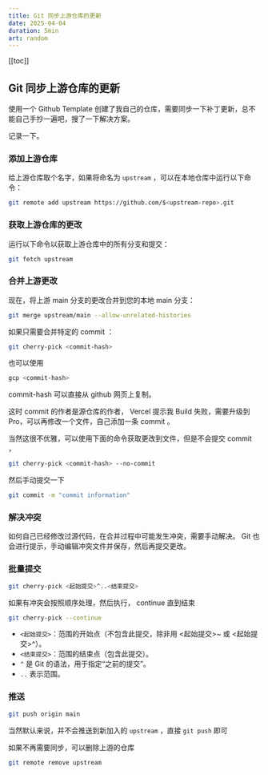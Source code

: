 ```yaml
---
title: Git 同步上游仓库的更新
date: 2025-04-04
duration: 5min
art: random
---
```

[[toc]]
## Git 同步上游仓库的更新

使用一个 Github Template 创建了我自己的仓库，需要同步一下补丁更新，总不能自己手抄一遍吧，搜了一下解决方案。

记录一下。

### 添加上游仓库

给上游仓库取个名字，如果将命名为 `upstream` ，可以在本地仓库中运行以下命令：

```sh
git remote add upstream https://github.com/$<upstream-repo>.git
```

### 获取上游仓库的更改

运行以下命令以获取上游仓库中的所有分支和提交：

```sh
git fetch upstream
```

### 合并上游更改

现在，将上游 main 分支的更改合并到您的本地 main 分支：

```sh
git merge upstream/main --allow-unrelated-histories
```

如果只需要合并特定的 commit ：

```sh
git cherry-pick <commit-hash>
```

也可以使用

```sh
gcp <commit-hash>
```

commit-hash 可以直接从 github 网页上复制。

这时 commit 的作者是源仓库的作者， Vercel 提示我 Build 失败，需要升级到 Pro，可以再修改一个文件，自己添加一条 commit 。

当然这很不优雅，可以使用下面的命令获取更改到文件，但是不会提交 commit ，

```sh
git cherry-pick <commit-hash> --no-commit
```

然后手动提交一下

```sh
git commit -m "commit information"
```

### 解决冲突

如何自己已经修改过源代码，在合并过程中可能发生冲突，需要手动解决。
Git 也会进行提示，手动编辑冲突文件并保存，然后再提交更改。

### 批量提交

```sh
git cherry-pick <起始提交>^..<结束提交>
```

如果有冲突会按照顺序处理，然后执行， continue 直到结束

```sh
git cherry-pick --continue
```

* `<起始提交>`：范围的开始点（不包含此提交，除非用 \<起始提交\>\~ 或 \<起始提交\>\^）。
* `<结束提交>`：范围的结束点（包含此提交）。
* `^` 是 Git 的语法，用于指定“之前的提交”。
* `..` 表示范围。

### 推送

```sh
git push origin main
```

当然默认来说，并不会推送到新加入的 `upstream` ，直接 `git push` 即可

如果不再需要同步，可以删除上游的仓库

```sh
git remote remove upstream
```
